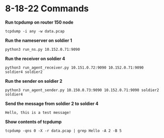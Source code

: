 # 8-18-22 Commands

**Run tcpdump on router 150 node**
```
tcpdump -i any -w data.pcap  
```
**Run the nameserver on soldier 1**
```
python3 run_ns.py 10.152.0.71:9090
```
**Run the receiver on soldier 4**
```
python3 run_agent_receiver.py 10.151.0.72:9090 10.152.0.71:9090 soldier4 soldier2
```
**Run the sender on soldier 2**
```
python3 run_agent_sender.py 10.150.0.73:9090 10.152.0.71:9090 soldier2 soldier4
```
**Send the message from soldier 2 to soldier 4**
```
Hello, this is a test message!
```
**Show contents of tcpdump**
```
tcpdump -qns 0 -X -r data.pcap | grep Hello -A 2 -B 5
```
